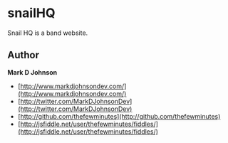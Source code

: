 snailHQ
=======

Snail HQ is a band website.

## Author

**Mark D Johnson**

+ [http://www.markdjohnsondev.com/](http://www.markdjohnsondev.com/)
+ [http://twitter.com/MarkDJohnsonDev](http://twitter.com/MarkDJohnsonDev)
+ [http://github.com/thefewminutes](http://github.com/thefewminutes)
+ [http://jsfiddle.net/user/thefewminutes/fiddles/](http://jsfiddle.net/user/thefewminutes/fiddles/)
